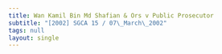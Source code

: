 ```yaml
---
title: Wan Kamil Bin Md Shafian & Ors v Public Prosecutor
subtitle: "[2002] SGCA 15 / 07\_March\_2002"
tags: null
layout: single
---
```


